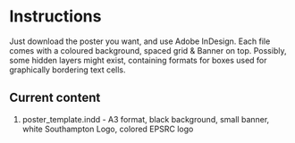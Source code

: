 # Instructions
Just download the poster you want, and use Adobe InDesign. Each file comes with a coloured background, spaced grid & Banner on top. Possibly, some hidden layers might exist, containing formats for boxes used for graphically bordering text cells.  

## Current content
 1. poster_template.indd - A3 format, black background, small banner, white Southampton Logo, colored EPSRC logo
